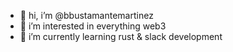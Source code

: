 - 👋 hi, i’m @bbustamantemartinez
- 👀 i’m interested in everything web3
- 🌱 i’m currently learning rust & slack development


<!---
bbustamantemartinez/bbustamantemartinez is a ✨ special ✨ repository because its `README.md` (this file) appears on your GitHub profile.
You can click the Preview link to take a look at your changes.
--->
